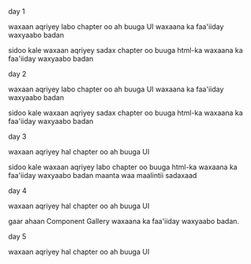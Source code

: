 day 1

waxaan aqriyey labo chapter oo ah buuga UI waxaana ka faa'iiday waxyaabo badan

sidoo kale waxaan aqriyey sadax chapter oo buuga html-ka waxaana ka faa'iiday waxyaabo badan



day 2   

waxaan aqriyey labo chapter oo ah buuga UI waxaana ka faa'iiday waxyaabo badan

sidoo kale waxaan aqriyey sadax chapter oo buuga html-ka waxaana ka faa'iiday waxyaabo badan

day 3

waxaan aqriyey hal chapter oo ah buuga UI 

sidoo kale waxaan aqriyey labo chapter oo buuga html-ka waxaana ka faa'iiday waxyaabo badan maanta waa maalintii sadaxaad

day 4

waxaan aqriyey hal chapter oo ah buuga UI 

gaar ahaan Component Gallery waxaana ka faa'iiday waxyaabo badan.

day 5

waxaan aqriyey hal chapter oo ah buuga UI 





